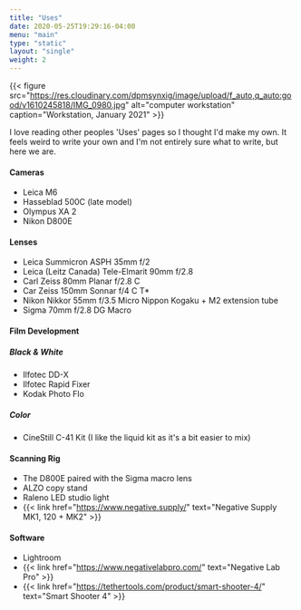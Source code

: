 ```yaml
---
title: "Uses"
date: 2020-05-25T19:29:16-04:00
menu: "main"
type: "static"
layout: "single"
weight: 2
---
```


{{< figure src="https://res.cloudinary.com/dpmsynxig/image/upload/f_auto,q_auto:good/v1610245818/IMG_0980.jpg" alt="computer workstation" caption="Workstation, January 2021" >}}

I love reading other peoples 'Uses' pages so I thought I'd make my own. It feels weird to write your own and I'm not entirely sure what to write, but here we are.

#### Cameras
- Leica M6
- Hasseblad 500C (late model)
- Olympus XA 2
- Nikon D800E

#### Lenses
- Leica Summicron ASPH 35mm f/2
- Leica (Leitz Canada) Tele-Elmarit 90mm f/2.8
- Carl Zeiss 80mm Planar f/2.8 C
- Car Zeiss 150mm Sonnar f/4 C T*
- Nikon Nikkor 55mm f/3.5 Micro Nippon Kogaku + M2 extension tube
- Sigma 70mm f/2.8 DG Macro

#### Film Development

##### Black & White
- Ilfotec DD-X
- Ilfotec Rapid Fixer
- Kodak Photo Flo

##### Color
- CineStill C-41 Kit (I like the liquid kit as it's a bit easier to mix)

#### Scanning Rig
- The D800E paired with the Sigma macro lens
- ALZO copy stand
- Raleno LED studio light
- {{< link href="https://www.negative.supply/" text="Negative Supply MK1, 120 + MK2" >}}

#### Software
- Lightroom
- {{< link href="https://www.negativelabpro.com/" text="Negative Lab Pro" >}}
- {{< link href="https://tethertools.com/product/smart-shooter-4/" text="Smart Shooter 4" >}}
